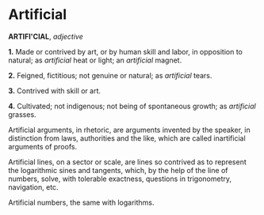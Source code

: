 # Artificial

**ARTIFI'CIAL**, _adjective_

**1.** Made or contrived by art, or by human skill and labor, in opposition to natural; as _artificial_ heat or light; an _artificial_ magnet.

**2.** Feigned, fictitious; not genuine or natural; as _artificial_ tears.

**3.** Contrived with skill or art.

**4.** Cultivated; not indigenous; not being of spontaneous growth; as _artificial_ grasses.

Artificial arguments, in rhetoric, are arguments invented by the speaker, in distinction from laws, authorities and the like, which are called inartificial arguments of proofs.

Artificial lines, on a sector or scale, are lines so contrived as to represent the logarithmic sines and tangents, which, by the help of the line of numbers, solve, with tolerable exactness, questions in trigonometry, navigation, etc.

Artificial numbers, the same with logarithms.